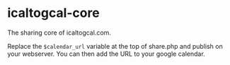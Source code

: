 icaltogcal-core
===============

The sharing core of icaltogcal.com.

Replace the `$calendar_url` variable at the top of share.php and publish on your webserver. You can then add the URL to your google calendar.
